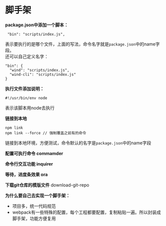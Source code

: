 # 脚手架

**package.json中添加一个脚本：**
```
 "bin": "scripts/index.js",
```
表示要执行的是哪个文件，上面的写法，命令名字就是`package.json`中的name字段。  
还可以自己定义名字：
```
"bin": {
  "wind": "scripts/index.js",
  "wind-cli": "scripts/index.js"
}
```

**执行文件添加说明：**
```
#!/usr/bin/env node
```
表示该脚本用node去执行

**链接到本地**
```
npm link
npm link --force // 强制覆盖之前有的命令
```
链接到本地环境，方便测试，命令默认的名字是`package.json`中的name字段


**配置可执行命令 commamder**

**命令行交互功能 inquirer**

**等待，进度条效果 ora**

**下载git仓库的模版文件**
download-git-repo



**为什么要自己去实现一个脚手架：**
- 项目多，统一代码规范
- webpack有一些特殊的配置，每个工程都要配置，复制粘贴一遍。所以封装成脚手架，功能方便复用
